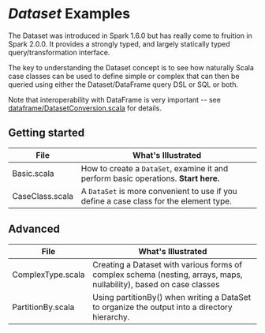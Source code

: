 
# _Dataset_ Examples

The Dataset was introduced in Spark 1.6.0 but has really come to fruition in Spark 2.0.0. It
provides a strongly typed, and largely statically typed query/transformation interface.

The key to understanding the Dataset concept is to see how naturally
Scala case classes can be used to define simple or complex that can then be queried
using either the Dataset/DataFrame query DSL or SQL or both.

Note that interoperability with DataFrame is very important -- see
[dataframe/DatasetConversion.scala](../dataframe/DatasetConversion.scala) for
details.


## Getting started

| File                  | What's Illustrated    |
|-----------------------|-----------------------|
| Basic.scala           | How to create a `DataSet`, examine it and perform basic operations. **Start here.** |
| CaseClass.scala       | A `DataSet` is more convenient to use if you define a case class for the element type. |

## Advanced

| File                  | What's Illustrated    |
|-----------------------|-----------------------|
| ComplexType.scala   | Creating a Dataset with various forms of complex schema (nesting, arrays, maps, nullability), based on case classes |
| PartitionBy.scala | Using partitionBy() when writing a DataSet to organize the output into a directory hierarchy. |